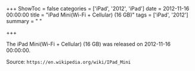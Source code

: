 +++
ShowToc = false
categories = ['iPad', '2012', 'iPad']
date = 2012-11-16 00:00:00
title = "iPad Mini(Wi-Fi + Cellular) (16 GB)"
tags = ['iPad', '2012']
summary = " "

+++

The iPad Mini(Wi-Fi + Cellular) (16 GB) was released on 2012-11-16 00:00:00.

Source: `https://en.wikipedia.org/wiki/IPad_Mini`
